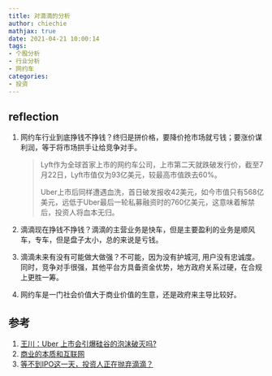 ```yaml
---
title: 对滴滴的分析
author: chiechie
mathjax: true
date: 2021-04-21 10:00:14
tags:
- 个股分析
- 行业分析
- 网约车
categories: 
- 投资
---
```


## reflection

1. 网约车行业到底挣钱不挣钱？终归是拼价格，要降价抢市场就亏钱；要涨价谋利润，等于将市场拱手让给竞争对手。
   
   > Lyft作为全球首家上市的网约车公司，上市第二天就跌破发行价，截至7月22日，Lyft市值仅为93亿美元，较最高市值跌去60%。
   > 
   > Uber上市后同样遭遇血洗，首日破发报收42美元，如今市值只有568亿美元，远低于Uber最后一轮私募融资时的760亿美元，这意味着解禁后，投资人将血本无归。

2. 滴滴现在挣钱不挣钱？滴滴的主营业务是快车，但是主要盈利的业务是顺风车，专车，但是盘子太小，总的来说是亏钱。
3. 滴滴未来有没有可能做大做强？不可能，因为没有护城河, 用户没有忠诚度。同时，竞争对手很强，其他平台方具备资金优势，地方政府关系过硬，在合规上更胜一筹。
4. 网约车是一门社会价值大于商业价值的生意，还是政府来主导比较好。


## 参考

1. [王川：Uber 上市会引爆硅谷的泡沫破灭吗?](https://mp.weixin.qq.com/s/t-ISF-ptH7tP4TFygqDyig)
2. [商业的本质和互联网](https://weread.qq.com/web/reader/62e321a071a486b862ee729kb6d32b90216b6d767d2f0dc)
3. [等不到IPO这一天，投资人正在抛弃滴滴？](https://tech.qq.com/a/20200722/014719.htm)